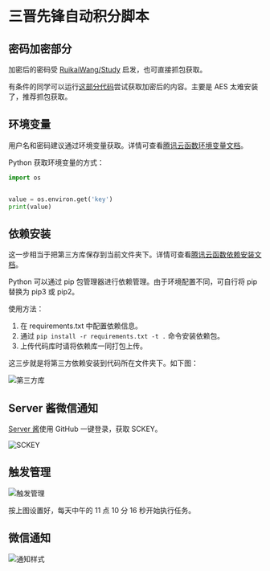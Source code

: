 # **三晋先锋**自动积分脚本

## 密码加密部分

加密后的密码受 [RuikaiWang/Study](https://github.com/RuikaiWang/Study) 启发，也可直接抓包获取。

有条件的同学可以运行[这部分代码](https://raw.githubusercontent.com/RuikaiWang/Study/master/PassWordEncode.py)尝试获取加密后的内容。主要是 AES 太难安装了，推荐抓包获取。

## 环境变量

用户名和密码建议通过环境变量获取。详情可查看[腾讯云函数环境变量文档](https://cloud.tencent.com/document/product/583/30228)。

Python 获取环境变量的方式：

```python
import os


value = os.environ.get('key')
print(value)
```

## 依赖安装

这一步相当于把第三方库保存到当前文件夹下。详情可查看[腾讯云函数依赖安装文档](https://cloud.tencent.com/document/product/583/39780)。

Python 可以通过 pip 包管理器进行依赖管理。由于环境配置不同，可自行将 pip 替换为 pip3 或 pip2。

使用方法：
1. 在 requirements.txt 中配置依赖信息。
2. 通过 `pip install -r requirements.txt -t .` 命令安装依赖包。
3. 上传代码库时请将依赖库一同打包上传。

这三步就是将第三方依赖安装到代码所在文件夹下。如下图：

![第三方库](https://i.loli.net/2020/12/28/92hpksd8n7Ie6F5.png)

## Server 酱微信通知

[Server 酱](http://sc.ftqq.com/3.version)使用 GitHub 一键登录，获取 SCKEY。

![SCKEY](https://i.loli.net/2020/12/28/XuO3eUF4yJ1Dt8P.jpg)

## 触发管理

![触发管理](https://i.loli.net/2020/12/28/nsdFNgaqDJX4uiI.jpg)

按上图设置好，每天中午的 11 点 10 分 16 秒开始执行任务。

## 微信通知

![通知样式](https://i.loli.net/2020/12/28/ldYM28zmhrgCvoT.jpg)